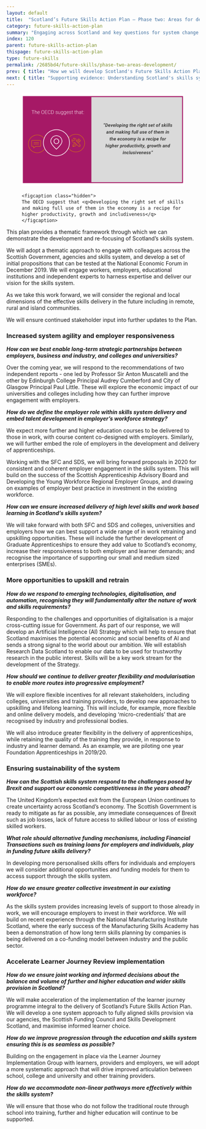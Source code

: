 ```yaml
---
layout: default
title:  "Scotland’s Future Skills Action Plan – Phase two: Areas for development"
category: future-skills-action-plan
summary: "Engaging across Scotland and key questions for system change."
index: 120
parent: future-skills-action-plan
thispage: future-skills-action-plan
type: future-skills
permalink: /2685bd4/future-skills/phase-two-areas-development/
prev: { title: "How we will develop Scotland's Future Skills Action Plan in the coming years", url: "/2685bd4/future-skills/develop-future-skills-action-plan/" }
next: { title: "Supporting evidence: Understanding Scotland's skills system", url: "/2685bd4/future-skills/understanding-scotland-skills-system/" }
---
```


<figure>
    <img src="/assets/images/infographics/fsap-phase-2.svg" alt="" />

    <figcaption class="hidden">
    The OECD suggest that <q>Developing the right set of skills and making full use of them in the economy is a recipe for higher productivity, growth and includiveness</q>
    </figcaption>
</figure>

This plan provides a thematic framework through which we can demonstrate the development and re-focusing of Scotland’s skills system.

We will adopt a thematic approach to engage with colleagues across the Scottish Government, agencies and skills system, and develop a set of initial propositions that can be tested at the National Economic Forum in December 2019. We will engage workers, employers, educational institutions and independent experts to harness expertise and deliver our vision for the skills system.

As we take this work forward, we will consider the regional and local dimensions of the effective skills delivery in the future including in remote, rural and island communities.

We will ensure continued stakeholder input into further updates to the Plan.

### Increased system agility and employer responsiveness

***How can we best enable long-term strategic partnerships between employers, business and industry, and colleges and universities?***

Over the coming year, we will respond to the recommendations of two independent reports - one led by Professor Sir Anton Muscatelli and the other by Edinburgh College Principal Audrey Cumberford and City of Glasgow Principal Paul Little. These will explore the economic impact of our universities and colleges including how they can further improve engagement with employers.

***How do we define the employer role within skills system delivery and embed talent development in employer’s workforce strategy?***

We expect more further and higher education courses to be delivered to those in work, with course content co-designed with employers. Similarly, we will further embed the role of employers in the development and delivery of apprenticeships.

Working with the SFC and SDS, we will bring forward proposals in 2020 for consistent and coherent employer engagement in the skills system. This will build on the success of the Scottish Apprenticeship Advisory Board and Developing the Young Workforce Regional Employer Groups, and drawing on examples of employer best practice in investment in the existing workforce.

***How can we ensure increased delivery of high level skills and work based learning in Scotland’s skills system?***

We will take forward with both SFC and SDS and colleges, universities and employers how we can best support a wide range of in work retraining and upskilling opportunities. These will include the further development of Graduate Apprenticeships to ensure they add value to Scotland’s economy, increase their responsiveness to both employer and learner demands; and recognise the importance of supporting our small and medium sized enterprises (SMEs).

### More opportunities to upskill and retrain

***How do we respond to emerging technologies, digitalisation, and automation, recognising they will fundamentally alter the nature of work and skills requirements?***

Responding to the challenges and opportunities of digitalisation is a major cross-cutting issue for Government. As part of our response, we will develop an Artificial Intelligence (AI) Strategy which will help to ensure that Scotland maximises the potential economic and social benefits of AI and sends a strong signal to the world about our ambition.  We will establish Research Data Scotland to enable our data to be used for trustworthy research in the public interest.  Skills will be a key work stream for the development of the Strategy.

***How should we continue to deliver greater flexibility and modularisation to enable more routes into progressive employment?***

We will explore flexible incentives for all relevant stakeholders, including colleges, universities and training providers, to develop new approaches to upskilling and lifelong learning. This will include, for example, more flexible and online delivery models, and developing ‘micro-credentials’ that are recognised by industry and professional bodies.

We will also introduce greater flexibility in the delivery of apprenticeships, while retaining the quality of the training they provide, in response to industry and learner demand. As an example, we are piloting one year Foundation Apprenticeships in 2019/20.  

### Ensuring sustainability of the system

***How can the Scottish skills system respond to the challenges posed by Brexit and support our economic competitiveness in the years ahead?***

The United Kingdom’s expected exit from the European Union continues to create uncertainty across Scotland’s economy. The Scottish Government is ready to mitigate as far as possible, any immediate consequences of Brexit such as job losses, lack of future access to skilled labour or loss of existing skilled workers.

***What role should alternative funding mechanisms, including Financial Transactions such as training loans for employers and individuals, play in funding future skills delivery?***

In developing more personalised skills offers for individuals and employers we will consider additional opportunities and funding models for them to access support through the skills system.

***How do we ensure greater collective investment in our existing workforce?***

As the skills system provides increasing levels of support to those already in work, we will encourage employers to invest in their workforce. We will build on recent experience through the National Manufacturing Institute Scotland, where the early success of the Manufacturing Skills Academy has been a demonstration of how long term skills planning by companies is being delivered on a co-funding model between industry and the public sector.

### Accelerate Learner Journey Review implementation

***How do we ensure joint working and informed decisions about the balance and volume of further and higher education and wider skills provision in Scotland?***

We will make acceleration of the implementation of the learner journey programme integral to the delivery of Scotland’s Future Skills Action Plan. We will develop a one system approach to fully aligned skills provision via our agencies, the Scottish Funding Council and Skills Development Scotland, and maximise informed learner choice.

***How do we improve progression through the education and skills system ensuring this is as seamless as possible?***

Building on the engagement in place via the Learner Journey Implementation Group with learners, providers and employers, we will adopt a more systematic approach that will drive improved articulation between school, college and university and other training providers.

***How do we accommodate non-linear pathways more effectively within the skills system?***

We will ensure that those who do not follow the traditional route through school into training, further and higher education will continue to be supported.
